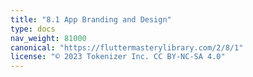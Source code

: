 ```yaml
---
title: "8.1 App Branding and Design"
type: docs
nav_weight: 81000
canonical: "https://fluttermasterylibrary.com/2/8/1"
license: "© 2023 Tokenizer Inc. CC BY-NC-SA 4.0"
---
```

